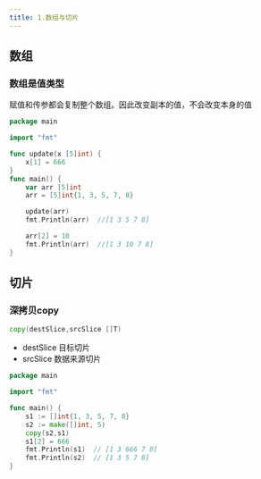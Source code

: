```yaml
---
title: 1.数组与切片
---
```



## 数组

### 数组是值类型
赋值和传参都会复制整个数组。因此改变副本的值，不会改变本身的值
```go
package main

import "fmt"

func update(x [5]int) {
	x[1] = 666
}
func main() {
	var arr [5]int
	arr = [5]int{1, 3, 5, 7, 8}

	update(arr)
	fmt.Println(arr)  //[1 3 5 7 8]

	arr[2] = 10
	fmt.Println(arr)  //[1 3 10 7 8]
}
```

## 切片
### 深拷贝copy
```go
copy(destSlice,srcSlice []T)
```
* destSlice 目标切片
* srcSlice  数据来源切片
```go
package main

import "fmt"

func main() {
	s1 := []int{1, 3, 5, 7, 8}
	s2 := make([]int, 5)
	copy(s2,s1)
	s1[2] = 666
	fmt.Println(s1)  // [1 3 666 7 8]
	fmt.Println(s2)  // [1 3 5 7 8]
}
```